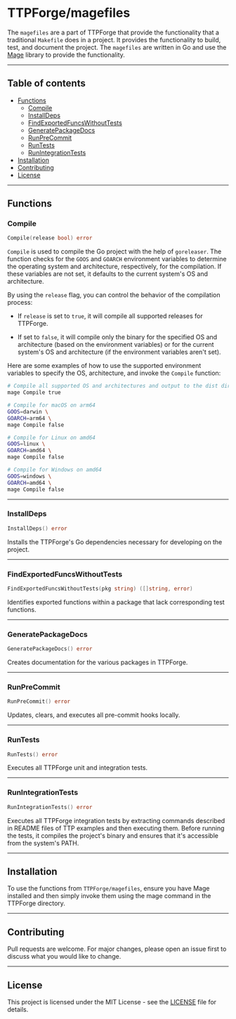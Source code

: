 # TTPForge/magefiles

The `magefiles` are a part of TTPForge that provide the functionality that
a traditional `Makefile` does in a project. It provides the functionality to
build, test, and document the project. The `magefiles` are written in Go and
use the [Mage](https://magefile.org/) library to provide the functionality.

---

## Table of contents

- [Functions](#functions)
  - [Compile](#compile)
  - [InstallDeps](#installdeps)
  - [FindExportedFuncsWithoutTests](#findexportedfuncswithouttests)
  - [GeneratePackageDocs](#generatepackagedocs)
  - [RunPreCommit](#runprecommit)
  - [RunTests](#runtests)
  - [RunIntegrationTests](#runintegrationtests)
- [Installation](#installation)
- [Contributing](#contributing)
- [License](#license)

---

## Functions

### Compile

```go
Compile(release bool) error
```

`Compile` is used to compile the Go project with the help of `goreleaser`. The
function checks for the `GOOS` and `GOARCH` environment variables to determine
the operating system and architecture, respectively, for the compilation. If
these variables are not set, it defaults to the current system's OS and
architecture.

By using the `release` flag, you can control the behavior of the compilation
process:

- If `release` is set to `true`, it will compile all supported releases for TTPForge.

- If set to `false`, it will compile only the binary for the specified OS and
  architecture (based on the environment variables) or for the current system's
  OS and architecture (if the environment variables aren't set).

Here are some examples of how to use the supported environment variables to
specify the OS, architecture, and invoke the `Compile` function:

```bash
# Compile all supported OS and architectures and output to the dist directory.
mage Compile true

# Compile for macOS on arm64
GOOS=darwin \
GOARCH=arm64 \
mage Compile false

# Compile for Linux on amd64
GOOS=linux \
GOARCH=amd64 \
mage Compile false

# Compile for Windows on amd64
GOOS=windows \
GOARCH=amd64 \
mage Compile false
```

---

### InstallDeps

```go
InstallDeps() error
```

Installs the TTPForge's Go dependencies necessary for developing on the project.

---

### FindExportedFuncsWithoutTests

```go
FindExportedFuncsWithoutTests(pkg string) ([]string, error)
```

Identifies exported functions within a package that lack corresponding test functions.

---

### GeneratePackageDocs

```go
GeneratePackageDocs() error
```

Creates documentation for the various packages in TTPForge.

---

### RunPreCommit

```go
RunPreCommit() error
```

Updates, clears, and executes all pre-commit hooks locally.

---

### RunTests

```go
RunTests() error
```

Executes all TTPForge unit and integration tests.

---

### RunIntegrationTests

```go
RunIntegrationTests() error
```

Executes all TTPForge integration tests by extracting commands described in
README files of TTP examples and then executing them. Before running the tests,
it compiles the project's binary and ensures that it's accessible from the
system's PATH.

---

## Installation

To use the functions from `TTPForge/magefiles`, ensure you have Mage installed
and then simply invoke them using the mage command in the TTPForge directory.

---

## Contributing

Pull requests are welcome. For major changes, please open an issue first to
discuss what you would like to change.

---

## License

This project is licensed under the MIT License - see the
[LICENSE](https://github.com/facebookincubator/TTPForge/blob/main/LICENSE)
file for details.
